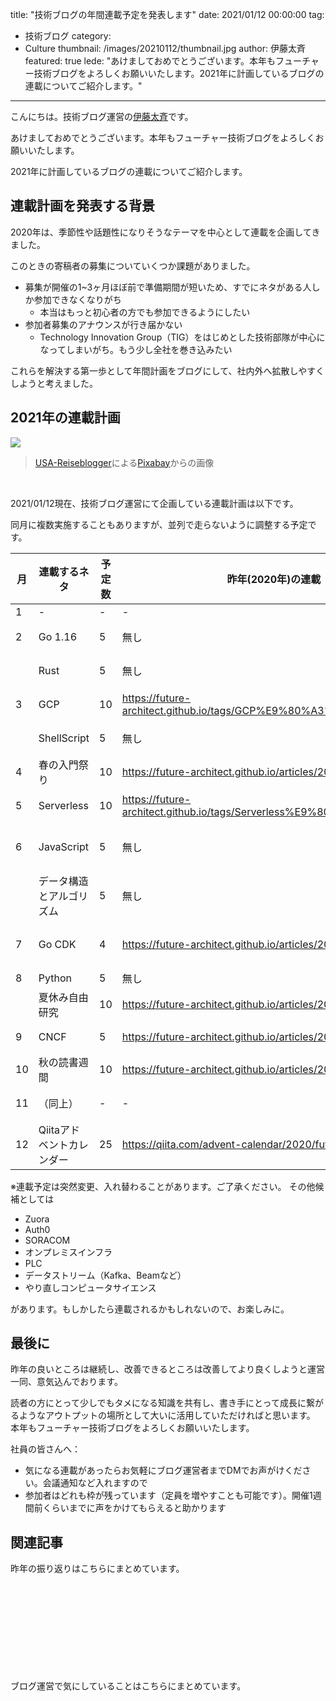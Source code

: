 title: "技術ブログの年間連載予定を発表します"
date: 2021/01/12 00:00:00
tag:
  - 技術ブログ
category:
  - Culture
thumbnail: /images/20210112/thumbnail.jpg
author: 伊藤太斉
featured: true
lede: "あけましておめでとうございます。本年もフューチャー技術ブログをよろしくお願いいたします。2021年に計画しているブログの連載についてご紹介します。"
---

こんにちは。技術ブログ運営の[伊藤太斉](https://twitter.com/kaedemalu)です。

あけましておめでとうございます。本年もフューチャー技術ブログをよろしくお願いいたします。

2021年に計画しているブログの連載についてご紹介します。

## 連載計画を発表する背景

2020年は、季節性や話題性になりそうなテーマを中心として連載を企画してきました。

このときの寄稿者の募集についていくつか課題がありました。

* 募集が開催の1~3ヶ月ほぼ前で準備期間が短いため、すでにネタがある人しか参加できなくなりがち
    * 本当はもっと初心者の方でも参加できるようにしたい
* 参加者募集のアナウンスが行き届かない
    * Technology Innovation Group（TIG）をはじめとした技術部隊が中心になってしまいがち。もう少し全社を巻き込みたい

これらを解決する第一歩として年間計画をブログにして、社内外へ拡散しやすくしようと考えました。


## 2021年の連載計画

![](/images/20210112/new-year-resolution-5859760_1280.jpg)

> <a href="https://pixabay.com/ja/users/usa-reiseblogger-328188/?utm_source=link-attribution&amp;utm_medium=referral&amp;utm_campaign=image&amp;utm_content=5859760">USA-Reiseblogger</a>による<a href="https://pixabay.com/ja/?utm_source=link-attribution&amp;utm_medium=referral&amp;utm_campaign=image&amp;utm_content=5859760">Pixabay</a>からの画像

<br>

2021/01/12現在、技術ブログ運営にて企画している連載計画は以下です。

同月に複数実施することもありますが、並列で走らないように調整する予定です。


| 月 | 連載するネタ | 予定数 | 昨年(2020年)の連載 | 備考 |
| ---| ------------ | ----- | ------------------ | ---|
| 1  | -         | -     | -                  | - |
| 2  | Go 1.16      | 5     | 無し            | Go1.16リリースをテーマにした連載 |
|    | Rust         | 5     | 無し             | 各人がRust入門してみようという連載 |
| 3  | GCP          | 10    | https://future-architect.github.io/tags/GCP%E9%80%A3%E8%BC%89/ | Google Cloud Platformに関する連載 | 
|    | ShellScript | 5     | 無し | Shell Script に関するTipsを共有する連載|
| 4  | 春の入門祭り | 10     | https://future-architect.github.io/articles/20200529/ | 新年度にふさわしく何か新しい技術要素に取組む連載 | 
| 5  | Serverless   | 10     | https://future-architect.github.io/tags/Serverless%E9%80%A3%E8%BC%89/ | Serverlessアーキテクチャに関する連載 | 
| 6  | JavaScript   | 5      | 無し | JavaScript/TypeScript関連の連載。Vue.jsやReactに関するネタも含みます | 
|    | データ構造とアルゴリズム | 5 | 無し | データ構造とアルゴリズムに関する連載。もしかすると競技プログラミングにも役立つかも |
| 7  | Go CDK        | 4     | https://future-architect.github.io/articles/20191111/ | GoCDKというマルチプラットフォームに役立つライブラリに関する連載 | 
| 8  | Python        | 5      | 無し | Pythonをテーマとした連載 | 
|    | 夏休み自由研究 | 10    | https://future-architect.github.io/articles/20200726/ | 各人が自由研究をテーマに調査実装した内容をシェアする連載 |  
| 9  | CNCF           | 5    | https://future-architect.github.io/articles/20200928/ | CloudNativeComputingFoundationのプロダクトをテーマとした連載 | 
| 10 | 秋の読書週間   | 10    | https://future-architect.github.io/articles/20201026/ | エッセーなど読み物よりをテーマとした連載 |
| 11 | （同上）       | -     | - | ※秋のブログ週間は月跨ぎのため10~11月にかけて行います |
| 12 | Qiitaアドベントカレンダー | 25 | https://qiita.com/advent-calendar/2020/future | ※基本的にはQiita上で投稿するため、フューチャー技術ブログはお休みシーズンです |

※連載予定は突然変更、入れ替わることがあります。ご了承ください。
その他候補としては

- Zuora
- Auth0
- SORACOM
- オンプレミスインフラ
- PLC
- データストリーム（Kafka、Beamなど）
- やり直しコンピュータサイエンス

があります。もしかしたら連載されるかもしれないので、お楽しみに。


## 最後に

昨年の良いところは継続し、改善できるところは改善してより良くしようと運営一同、意気込んでおります。

読者の方にとって少しでもタメになる知識を共有し、書き手にとって成長に繋がるようなアウトプットの場所として大いに活用していただければと思います。
本年もフューチャー技術ブログをよろしくお願いいたします。


社員の皆さんへ： 

* 気になる連載があったらお気軽にブログ運営者までDMでお声がけください。会議通知など入れますので
* 参加者はどれも枠が残っています（定員を増やすことも可能です）。開催1週間前くらいまでに声をかけてもらえると助かります

## 関連記事

昨年の振り返りはこちらにまとめています。

<div class="iframely-embed"><div class="iframely-responsive" style="height: 140px; padding-bottom: 0;"><a href="https://future-architect.github.io/articles/20201127/index.html" data-iframely-url="//cdn.iframe.ly/mp0v8g9?iframe=card-small"></a></div></div><script async src="//cdn.iframe.ly/embed.js" charset="utf-8"></script>


ブログ運営で気にしていることはこちらにまとめています。

<div class="iframely-embed"><div class="iframely-responsive" style="height: 140px; padding-bottom: 0;"><a href="https://future-architect.github.io/articles/20200530/index.html" data-iframely-url="//cdn.iframe.ly/NZFPJjo?iframe=card-small"></a></div></div><script async src="//cdn.iframe.ly/embed.js" charset="utf-8"></script>
